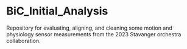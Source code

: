 # BiC_Initial_Analysis

Repository for evaluating, aligning, and cleaning some motion and physiology sensor measurements from the 2023 Stavanger orchestra collaboration. 